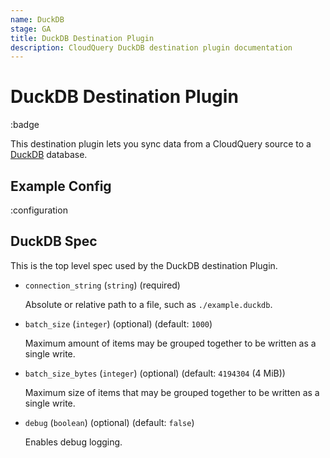 ```yaml
---
name: DuckDB
stage: GA
title: DuckDB Destination Plugin
description: CloudQuery DuckDB destination plugin documentation
---
```

# DuckDB Destination Plugin

:badge

This destination plugin lets you sync data from a CloudQuery source to a [DuckDB](https://duckdb.org/) database.

## Example Config

:configuration

## DuckDB Spec

This is the top level spec used by the DuckDB destination Plugin.

- `connection_string` (`string`) (required)

  Absolute or relative path to a file, such as `./example.duckdb`.

- `batch_size` (`integer`) (optional) (default: `1000`)

  Maximum amount of items may be grouped together to be written as a single write.

- `batch_size_bytes` (`integer`) (optional) (default: `4194304` (4 MiB))

  Maximum size of items that may be grouped together to be written as a single write.

- `debug` (`boolean`) (optional) (default: `false`)

  Enables debug logging.
